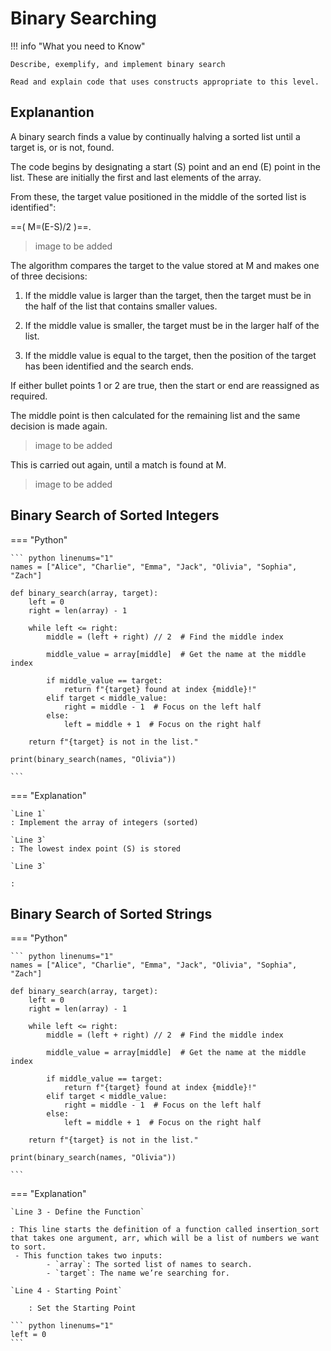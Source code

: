 # Binary Searching

!!! info "What you need to Know"

	Describe, exemplify, and implement binary search
	
	Read and explain code that uses constructs appropriate to this level.

## Explanantion

A binary search finds a value by continually halving a sorted list until a target is, or is not, found.

The code begins by designating a start (S) point and an end (E) point in the list. These are initially the first and last elements of the array.

From these, the target value positioned in the middle of the sorted list is identified":

==( M=(E-S)/2 )==.

> image to be added

The algorithm compares the target to the value stored at M and makes one of three decisions:

1. If the middle value is larger than the target, then the target must be in the half of the list that contains smaller values.

2. If the middle value is smaller, the target must be in the larger half of the list.

3. If the middle value is equal to the target, then the position of the target has been identified and the search ends.

If either bullet points 1 or 2 are true, then the start or end are reassigned as required. 

The middle point is then calculated for the remaining list and the same decision is made again.

> image to be added

This is carried out again, until a match is found at M.

> image to be added

## Binary Search of Sorted Integers

=== "Python"

    ``` python linenums="1"
    names = ["Alice", "Charlie", "Emma", "Jack", "Olivia", "Sophia", "Zach"]

    def binary_search(array, target):
	    left = 0
	    right = len(array) - 1
	    
	    while left <= right:
	        middle = (left + right) // 2  # Find the middle index
	        
	        middle_value = array[middle]  # Get the name at the middle index
	
	        if middle_value == target:
	            return f"{target} found at index {middle}!"
	        elif target < middle_value:
	            right = middle - 1  # Focus on the left half
	        else:
	            left = middle + 1  # Focus on the right half
	
	    return f"{target} is not in the list."

    print(binary_search(names, "Olivia"))
 
    ```

=== "Explanation"

	`Line 1`
	: Implement the array of integers (sorted)   
 
 	`Line 3`
	: The lowest index point (S) is stored
 
	`Line 3`
 
	: 
	
	
 



## Binary Search of Sorted Strings 

=== "Python"

    ``` python linenums="1"
    names = ["Alice", "Charlie", "Emma", "Jack", "Olivia", "Sophia", "Zach"]

    def binary_search(array, target):
	    left = 0
	    right = len(array) - 1
	    
	    while left <= right:
	        middle = (left + right) // 2  # Find the middle index
	        
	        middle_value = array[middle]  # Get the name at the middle index
	
	        if middle_value == target:
	            return f"{target} found at index {middle}!"
	        elif target < middle_value:
	            right = middle - 1  # Focus on the left half
	        else:
	            left = middle + 1  # Focus on the right half
	
	    return f"{target} is not in the list."

    print(binary_search(names, "Olivia"))
 
    ```

=== "Explanation"

    `Line 3 - Define the Function`
    
	: This line starts the definition of a function called insertion_sort that takes one argument, arr, which will be a list of numbers we want to sort.
   	 - This function takes two inputs:
     		- `array`: The sorted list of names to search.
    		- `target`: The name we’re searching for.

    `Line 4 - Starting Point`
    
    	: Set the Starting Point 
	
	``` python linenums="1"
	left = 0
	```
	
	
